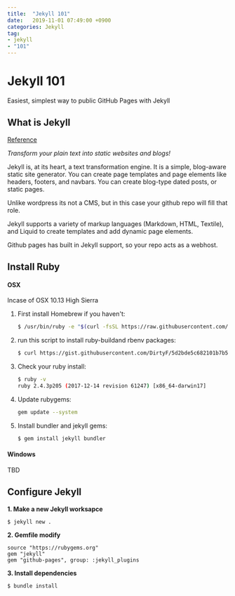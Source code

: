 ```yaml
---
title:  "Jekyll 101"
date:   2019-11-01 07:49:00 +0900
categories: Jekyll
tag:
- jekyll
- "101"
---
```

# Jekyll 101 #

Easiest, simplest way to public GitHub Pages with Jekyll


## What is Jekyll ##
[Reference](https://libraryweek1.gitbooks.io/jekyll-101/index.html)

*Transform your plain text into static websites and blogs!*

Jekyll is, at its heart, a text transformation engine. It is a simple, blog-aware static site generator. You can create page templates and page elements like headers, footers, and navbars. You can create blog-type dated posts, or static pages.

Unlike wordpress its not a CMS, but in this case your github repo will fill that role.

Jekyll supports a variety of markup languages (Markdown, HTML, Textile), and Liquid to create templates and add dynamic page elements.

Github pages has built in Jekyll support, so your repo acts as a webhost.


## Install Ruby ##

#### OSX ####

Incase of OSX 10.13 High Sierra

1. First install Homebrew if you haven't:

    ```bash
    $ /usr/bin/ruby -e "$(curl -fsSL https://raw.githubusercontent.com/Homebrew/install/master/install)"
    ```
2. run this script to install ruby-buildand rbenv packages:

    ```bash
    $ curl https://gist.githubusercontent.com/DirtyF/5d2bde5c682101b7b5d90708ad333bf3/raw/bbac59647ac66016cf443caf7d48c6ae173ae57f/setup-rbenv.sh | bash
    ```
3. Check your ruby install:

    ```bash
    $ ruby -v
    ruby 2.4.3p205 (2017-12-14 revision 61247) [x86_64-darwin17]
    ```

4. Update rubygems:

    ```bash
    gem update --system
    ```

5. Install bundler and jekyll gems:

    ```bash
    $ gem install jekyll bundler
    ```
#### Windows ####

TBD


## Configure Jekyll ##

**1. Make a new Jekyll worksapce**

```bash
$ jekyll new .
```

**2. Gemfile modify**

~~~
source "https://rubygems.org"
gem "jekyll"
gem "github-pages", group: :jekyll_plugins
~~~

**3. Install dependencies**

```bash
$ bundle install
```


